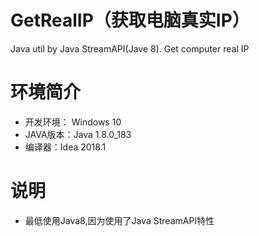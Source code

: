 # GetRealIP（获取电脑真实IP）
Java util by Java StreamAPI(Jave 8). Get computer real IP

# 环境简介
* 开发环境： Windows 10
* JAVA版本：Java 1.8.0_183
* 编译器：Idea 2018.1

# 说明
* 最低使用Java8,因为使用了Java StreamAPI特性
